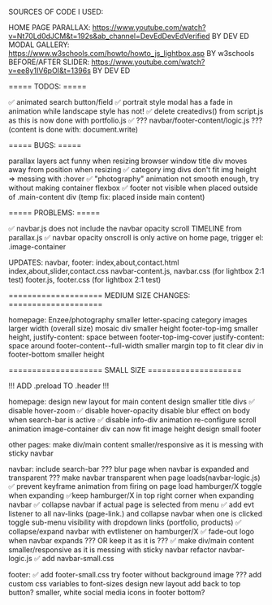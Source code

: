 SOURCES OF CODE I USED:

HOME PAGE PARALLAX: https://www.youtube.com/watch?v=Nt70Ld0dJCM&t=192s&ab_channel=DevEdDevEdVerified BY DEV ED
MODAL GALLERY: https://www.w3schools.com/howto/howto_js_lightbox.asp BY w3schools
BEFORE/AFTER SLIDER: https://www.youtube.com/watch?v=ee8y1IV6pOI&t=1396s BY DEV ED

===== TODOS: =====

✅ animated search button/field
✅ portrait style modal has a fade in animation while landscape style has not!
✅ delete createdivs() from script.js as this is now done with portfolio.js
✅ ??? navbar/footer-content/logic.js ??? (content is done with: document.write)

===== BUGS: =====

parallax layers act funny when resizing browser window
title div moves away from position when resizing
✅ category img divs don't fit img height => messing with :hover
✅ "photography" animation not smooth enough, try without making container flexbox
✅ footer not visible when placed outside of .main-content div (temp fix: placed inside main content)

===== PROBLEMS: =====

✅ navbar.js does not include the navbar opacity scroll TIMELINE from parallax.js
✅ navbar opacity onscroll is only active on home page, trigger el: .image-container

UPDATES:
navbar, footer:
index,about,contact.html
index,about,slider,contact.css
navbar-content.js, navbar.css (for lightbox 2:1 test)
footer.js, footer.css (for lightbox 2:1 test)

==================== MEDIUM SIZE CHANGES: ====================

homepage:
    Enzee/photography smaller letter-spacing
    category images larger width (overall size)
    mosaic div smaller height
    footer-top-img smaller height, justify-content: space between
    footer-top-img-cover justify-content: space around
    footer-content--full-width smaller margin top to fit clear div in
    footer-bottom smaller height

==================== SMALL SIZE ====================

!!! ADD .preload TO .header !!!

homepage:
    design new layout for main content
    design smaller title divs
    ✅ disable hover-zoom
    ✅ disable hover-opacity
    disable blur effect on body when search-bar is active
    ✅ disable info-div animation
    re-configure scroll animation
    image-container div can now fit image height
    design small footer

other pages:
    make div/main content smaller/responsive as it is messing with sticky navbar

navbar:
    include search-bar ???
    blur page when navbar is expanded and transparent ???
    make navbar transparent when page loads(navbar-logic.js)
    ✅ prevent keyframe animation from firing on page load
    hamburger/X toggle when expanding
    ✅keep hamburger/X in top right corner when expanding navbar
    ✅ collapse navbar if actual page is selected from menu
    ✅ add evt listener to all nav-links (page-link.) and collapse navbar when one is clicked
    toggle sub-menu visibility with dropdown links (portfolio, products)
    ✅ collapse/expand navbar with evtlistener on hamburger/X
    ✅ fade-out logo when navbar expands ??? OR keep it as it is ???
    ✅ make div/main content smaller/responsive as it is messing with sticky navbar
    refactor navbar-logic.js
    ✅ add navbar-small.css

footer:
    ✅ add footer-small.css
    try footer without background image ???
    add custom css variables to font-sizes
    design new layout
    add back to top button?
    smaller, white social media icons in footer bottom?
